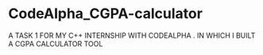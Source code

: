 # CodeAlpha_CGPA-calculator
A TASK 1 FOR MY C++ INTERNSHIP WITH CODEALPHA . IN WHICH I BUILT A CGPA CALCULATOR TOOL 
